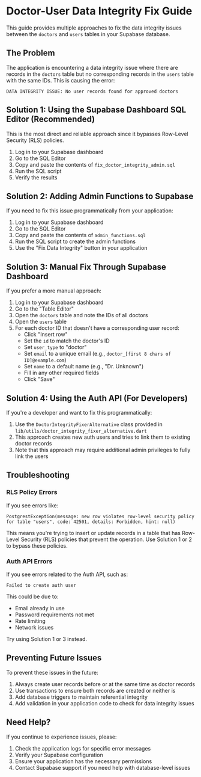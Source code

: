 # Doctor-User Data Integrity Fix Guide

This guide provides multiple approaches to fix the data integrity issues between the `doctors` and `users` tables in your Supabase database.

## The Problem

The application is encountering a data integrity issue where there are records in the `doctors` table but no corresponding records in the `users` table with the same IDs. This is causing the error:

```
DATA INTEGRITY ISSUE: No user records found for approved doctors
```

## Solution 1: Using the Supabase Dashboard SQL Editor (Recommended)

This is the most direct and reliable approach since it bypasses Row-Level Security (RLS) policies.

1. Log in to your Supabase dashboard
2. Go to the SQL Editor
3. Copy and paste the contents of `fix_doctor_integrity_admin.sql`
4. Run the SQL script
5. Verify the results

## Solution 2: Adding Admin Functions to Supabase

If you need to fix this issue programmatically from your application:

1. Log in to your Supabase dashboard
2. Go to the SQL Editor
3. Copy and paste the contents of `admin_functions.sql`
4. Run the SQL script to create the admin functions
5. Use the "Fix Data Integrity" button in your application

## Solution 3: Manual Fix Through Supabase Dashboard

If you prefer a more manual approach:

1. Log in to your Supabase dashboard
2. Go to the "Table Editor"
3. Open the `doctors` table and note the IDs of all doctors
4. Open the `users` table
5. For each doctor ID that doesn't have a corresponding user record:
   - Click "Insert row"
   - Set the `id` to match the doctor's ID
   - Set `user_type` to "doctor"
   - Set `email` to a unique email (e.g., `doctor_[first 8 chars of ID]@example.com`)
   - Set `name` to a default name (e.g., "Dr. Unknown")
   - Fill in any other required fields
   - Click "Save"

## Solution 4: Using the Auth API (For Developers)

If you're a developer and want to fix this programmatically:

1. Use the `DoctorIntegrityFixerAlternative` class provided in `lib/utils/doctor_integrity_fixer_alternative.dart`
2. This approach creates new auth users and tries to link them to existing doctor records
3. Note that this approach may require additional admin privileges to fully link the users

## Troubleshooting

### RLS Policy Errors

If you see errors like:

```
PostgrestException(message: new row violates row-level security policy for table "users", code: 42501, details: Forbidden, hint: null)
```

This means you're trying to insert or update records in a table that has Row-Level Security (RLS) policies that prevent the operation. Use Solution 1 or 2 to bypass these policies.

### Auth API Errors

If you see errors related to the Auth API, such as:

```
Failed to create auth user
```

This could be due to:
- Email already in use
- Password requirements not met
- Rate limiting
- Network issues

Try using Solution 1 or 3 instead.

## Preventing Future Issues

To prevent these issues in the future:

1. Always create user records before or at the same time as doctor records
2. Use transactions to ensure both records are created or neither is
3. Add database triggers to maintain referential integrity
4. Add validation in your application code to check for data integrity issues

## Need Help?

If you continue to experience issues, please:

1. Check the application logs for specific error messages
2. Verify your Supabase configuration
3. Ensure your application has the necessary permissions
4. Contact Supabase support if you need help with database-level issues
